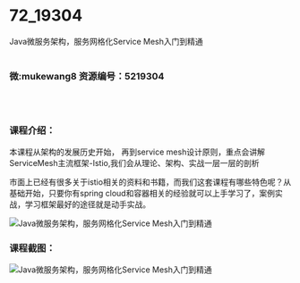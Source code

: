 # 72_19304
Java微服务架构，服务网格化Service Mesh入门到精通
<br/></br>
<h3>微:mukewang8 资源编号：5219304</h3>
<br/></br>
<h3>课程介绍：</h3>
<p>本课程从架构的发展历史开始， 再到service mesh设计原则，重点会讲解ServiceMesh主流框架-Istio,我们会从理论、架构、实战一层一层的剖析</p>
<p>市面上已经有很多关于istio相关的资料和书籍，而我们这套课程有哪些特色呢？从基础开始，只要你有spring cloud和容器相关的经验就可以上手学习了，案例实战，学习框架最好的途径就是动手实战。</p>
<p><img src="https://www.ko996.com/wp-content/uploads/img/2021/04/1-3.png" alt="Java微服务架构，服务网格化Service Mesh入门到精通"></p>
<div class="info-desc">
<h3>课程截图：</h3>
<p><img src="https://www.ko996.com/wp-content/uploads/img/2021/04/2-2.png" alt="Java微服务架构，服务网格化Service Mesh入门到精通"></p>


			
</div>
